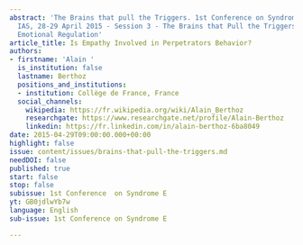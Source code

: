 ```yaml
---
abstract: 'The Brains that pull the Triggers. 1st Conference on Syndrome E, Paris
  IAS, 28-29 April 2015 - Session 3 - The Brains that Pull the Triggers: Self and
  Emotional Regulation'
article_title: Is Empathy Involved in Perpetrators Behavior?
authors:
- firstname: 'Alain '
  is_institution: false
  lastname: Berthoz
  positions_and_institutions:
  - institution: Collège de France, France
  social_channels:
    wikipedia: https://fr.wikipedia.org/wiki/Alain_Berthoz
    researchgate: https://www.researchgate.net/profile/Alain-Berthoz
    linkedin: https://fr.linkedin.com/in/alain-berthoz-6ba8049
date: 2015-04-29T09:00:00.000+00:00
highlight: false
issue: content/issues/brains-that-pull-the-triggers.md
needDOI: false
published: true
start: false
stop: false
subissue: 1st Conference  on Syndrome E
yt: GB0jdlwYb7w
language: English
sub-issue: 1st Conference on Syndrome E

---
```

<Youtube yt="GB0jdlwYb7w" caption="Is Empathy Involved in Perpetrators Behavior?" start="false" stop="false"></Youtube>